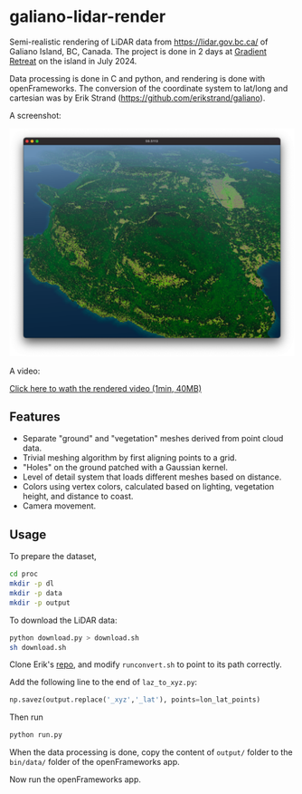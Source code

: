 # galiano-lidar-render

Semi-realistic rendering of LiDAR data from https://lidar.gov.bc.ca/ of Galiano Island, BC, Canada. The project is done in 2 days at [Gradient Retreat](https://www.gradientretreat.com/) on the island in July 2024.

Data processing is done in C and python, and rendering is done with openFrameworks. The conversion of the coordinate system to lat/long and cartesian was by Erik Strand (https://github.com/erikstrand/galiano).

A screenshot:

![](screenshots/000.png)

A video:

[Click here to wath the rendered video (1min, 40MB)](screenshots/vid.mp4)

## Features

- Separate "ground" and "vegetation" meshes derived from point cloud data.
- Trivial meshing algorithm by first aligning points to a grid.
- "Holes" on the ground patched with a Gaussian kernel.
- Level of detail system that loads different meshes based on distance.
- Colors using vertex colors, calculated based on lighting, vegetation height, and distance to coast.
- Camera movement.

## Usage

To prepare the dataset,

```sh
cd proc
mkdir -p dl
mkdir -p data
mkdir -p output
```

To download the LiDAR data:

```sh
python download.py > download.sh
sh download.sh
```

Clone Erik's [repo](https://github.com/erikstrand/galiano), and modify `runconvert.sh` to point to its path correctly.

Add the following line to the end of `laz_to_xyz.py`:

```python
np.savez(output.replace('_xyz','_lat'), points=lon_lat_points)
```

Then run

```python
python run.py
```

When the data processing is done, copy the content of `output/` folder to the `bin/data/` folder of the openFrameworks app.

Now run the openFrameworks app.
